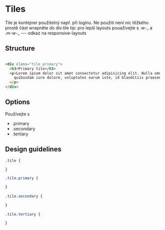# Tiles
Tile je kontejner použitelný např. při loginu. Ne použití není nic těžkého. prostě část wrapněte do div.tile 
tip: pro lepší layouts pouažívejte s .w-_ a .m-w-_  --- odkaz na responsive-layouts

## Structure
``` html

<div class="tile primary">
  <h3>Primary tile</h3>
  <p>Lorem ipsum dolor sit amet consectetur adipisicing elit. Nulla omnis placeat totam impedit animi, natus officia
    quibusdam iure dolore, voluptates earum iste, id blanditiis praesentium quia suscipit voluptatum corrupti pariatur.
  </p>
</div>

```
## Options
Používejte s 
* .primary
* .secondary
* .tertiary

## Design guidelines
``` css
.tile {

}

.tile.primary {

}
  
.tile.secondary {

}
  
.tile.tertiary {

}
```
